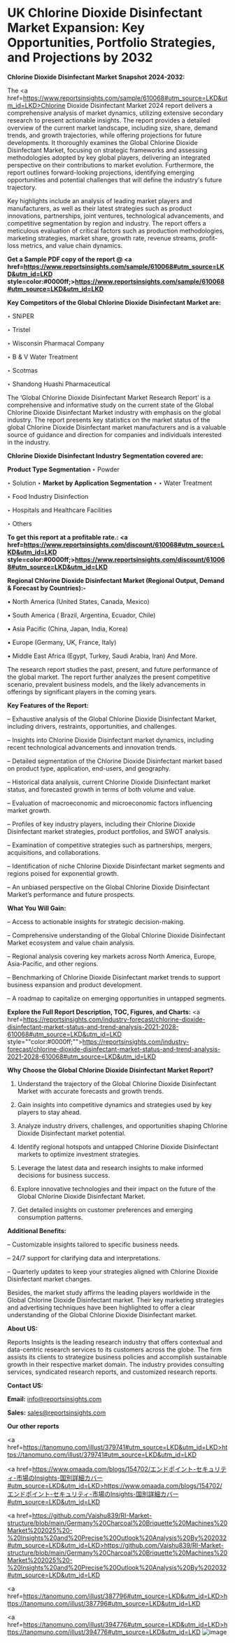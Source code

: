 # UK Chlorine Dioxide Disinfectant Market Expansion: Key Opportunities, Portfolio Strategies, and Projections by 2032

<strong>Chlorine Dioxide Disinfectant Market Snapshot 2024-2032:</strong>

The <a href=https://www.reportsinsights.com/sample/610068#utm_source=LKD&utm_id=LKD>Chlorine Dioxide Disinfectant Market 2024 report</a> delivers a comprehensive analysis of market dynamics, utilizing extensive secondary research to present actionable insights. The report provides a detailed overview of the current market landscape, including size, share, demand trends, and growth trajectories, while offering projections for future developments. It thoroughly examines the Global Chlorine Dioxide Disinfectant Market, focusing on strategic frameworks and assessing methodologies adopted by key global players, delivering an integrated perspective on their contributions to market evolution. Furthermore, the report outlines forward-looking projections, identifying emerging opportunities and potential challenges that will define the industry's future trajectory.

Key highlights include an analysis of leading market players and manufacturers, as well as their latest strategies such as product innovations, partnerships, joint ventures, technological advancements, and competitive segmentation by region and industry. The report offers a meticulous evaluation of critical factors such as production methodologies, marketing strategies, market share, growth rate, revenue streams, profit-loss metrics, and value chain dynamics.

<strong>Get a Sample PDF copy of the report @ <a href=https://www.reportsinsights.com/sample/610068#utm_source=LKD&utm_id=LKD style=color:#0000ff;>https://www.reportsinsights.com/sample/610068#utm_source=LKD&utm_id=LKD</a></strong>

<strong>Key Competitors of the Global Chlorine Dioxide Disinfectant Market are:</strong>

‣ SNiPER

‣ Tristel

‣ Wisconsin Pharmacal Company

‣ B & V Water Treatment

‣ Scotmas

‣ Shandong Huashi Pharmaceutical

The ‘Global Chlorine Dioxide Disinfectant Market Research Report’ is a comprehensive and informative study on the current state of the Global Chlorine Dioxide Disinfectant Market industry with emphasis on the global industry. The report presents key statistics on the market status of the global Chlorine Dioxide Disinfectant market manufacturers and is a valuable source of guidance and direction for companies and individuals interested in the industry.

<strong>Chlorine Dioxide Disinfectant Industry Segmentation covered are:</strong>

<strong>Product Type Segmentation</strong>
‣
Powder

‣ Solution
‣ 
<strong>Market by Application Segmentation</strong>
‣
‣  Water Treatment

‣ Food Industry Disinfection

‣ Hospitals and Healthcare Facilities

‣ Others

<strong>To get this report at a profitable rate.: <a href=https://www.reportsinsights.com/discount/610068#utm_source=LKD&utm_id=LKD style=color:#0000ff;>https://www.reportsinsights.com/discount/610068#utm_source=LKD&utm_id=LKD</a></strong>

<strong>Regional Chlorine Dioxide Disinfectant Market (Regional Output, Demand &amp; Forecast by Countries):-</strong>

• North America (United States, Canada, Mexico)

• South America ( Brazil, Argentina, Ecuador, Chile)

• Asia Pacific (China, Japan, India, Korea)

• Europe (Germany, UK, France, Italy)

• Middle East Africa (Egypt, Turkey, Saudi Arabia, Iran) And More.

The research report studies the past, present, and future performance of the global market. The report further analyzes the present competitive scenario, prevalent business models, and the likely advancements in offerings by significant players in the coming years.

<strong>Key Features of the Report:</strong>

– Exhaustive analysis of the Global Chlorine Dioxide Disinfectant Market, including drivers, restraints, opportunities, and challenges.

– Insights into Chlorine Dioxide Disinfectant market dynamics, including recent technological advancements and innovation trends.

– Detailed segmentation of the Chlorine Dioxide Disinfectant market based on product type, application, end-users, and geography.

– Historical data analysis, current Chlorine Dioxide Disinfectant market status, and forecasted growth in terms of both volume and value.

– Evaluation of macroeconomic and microeconomic factors influencing market growth.

– Profiles of key industry players, including their Chlorine Dioxide Disinfectant market strategies, product portfolios, and SWOT analysis.

– Examination of competitive strategies such as partnerships, mergers, acquisitions, and collaborations.

– Identification of niche Chlorine Dioxide Disinfectant market segments and regions poised for exponential growth.

– An unbiased perspective on the Global Chlorine Dioxide Disinfectant Market’s performance and future prospects.

<strong>What You Will Gain:</strong>

– Access to actionable insights for strategic decision-making.

– Comprehensive understanding of the Global Chlorine Dioxide Disinfectant Market ecosystem and value chain analysis.

– Regional analysis covering key markets across North America, Europe, Asia-Pacific, and other regions.

– Benchmarking of Chlorine Dioxide Disinfectant market trends to support business expansion and product development.

– A roadmap to capitalize on emerging opportunities in untapped segments.

<strong>Explore the Full Report Description, TOC, Figures, and Charts:</strong>
<a href=https://reportsinsights.com/industry-forecast/chlorine-dioxide-disinfectant-market-status-and-trend-analysis-2021-2028-610068#utm_source=LKD&utm_id=LKD style=""color:#0000ff;"">https://reportsinsights.com/industry-forecast/chlorine-dioxide-disinfectant-market-status-and-trend-analysis-2021-2028-610068#utm_source=LKD&utm_id=LKD</a>

<strong>Why Choose the Global Chlorine Dioxide Disinfectant Market Report?</strong>

1. Understand the trajectory of the Global Chlorine Dioxide Disinfectant Market with accurate forecasts and growth trends.

2. Gain insights into competitive dynamics and strategies used by key players to stay ahead.

3. Analyze industry drivers, challenges, and opportunities shaping Chlorine Dioxide Disinfectant market potential.

4. Identify regional hotspots and untapped Chlorine Dioxide Disinfectant markets to optimize investment strategies.

5. Leverage the latest data and research insights to make informed decisions for business success.

6. Explore innovative technologies and their impact on the future of the Global Chlorine Dioxide Disinfectant Market.

7. Get detailed insights on customer preferences and emerging consumption patterns.

<strong>Additional Benefits:</strong>

– Customizable insights tailored to specific business needs.

– 24/7 support for clarifying data and interpretations.

– Quarterly updates to keep your strategies aligned with Chlorine Dioxide Disinfectant market changes.

Besides, the market study affirms the leading players worldwide in the Global Chlorine Dioxide Disinfectant market. Their key marketing strategies and advertising techniques have been highlighted to offer a clear understanding of the Global Chlorine Dioxide Disinfectant market.

<strong><strong>About US</strong>:</strong>

Reports Insights is the leading research industry that offers contextual and data-centric research services to its customers across the globe. The firm assists its clients to strategize business policies and accomplish sustainable growth in their respective market domain. The industry provides consulting services, syndicated research reports, and customized research reports.

<strong>Contact US:</strong>

<p class=><b>Email:</b> <a href=mailto:info@reportsinsights.com>info@reportsinsights.com</a></p>
<p class=><b>Sales:</b> <a href=mailto:sales@reportsinsights.com>sales@reportsinsights.com</a></p>

<strong>Our other reports</strong>

<a href=https://tanomuno.com/illust/379741#utm_source=LKD&utm_id=LKD>https://tanomuno.com/illust/379741#utm_source=LKD&utm_id=LKD</a>

<a href=https://www.omaada.com/blogs/154702/エンドポイント-セキュリティ-市場のInsights-国別詳細カバー#utm_source=LKD&utm_id=LKD>https://www.omaada.com/blogs/154702/エンドポイント-セキュリティ-市場のInsights-国別詳細カバー#utm_source=LKD&utm_id=LKD</a>

<a href=https://github.com/Vaishu839/RI-Market-structure/blob/main/Germany%20Charcoal%20Briquette%20Machines%20Market%202025%20-%20Insights%20and%20Precise%20Outlook%20Analysis%20By%202032#utm_source=LKD&utm_id=LKD>https://github.com/Vaishu839/RI-Market-structure/blob/main/Germany%20Charcoal%20Briquette%20Machines%20Market%202025%20-%20Insights%20and%20Precise%20Outlook%20Analysis%20By%202032#utm_source=LKD&utm_id=LKD</a>

<a href=https://tanomuno.com/illust/387796#utm_source=LKD&utm_id=LKD>https://tanomuno.com/illust/387796#utm_source=LKD&utm_id=LKD</a>

<a href=https://tanomuno.com/illust/394776#utm_source=LKD&utm_id=LKD>https://tanomuno.com/illust/394776#utm_source=LKD&utm_id=LKD</a>
![image](https://github.com/user-attachments/assets/c136ada7-80ac-48f6-9418-1e8817e74e9c)
